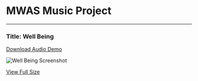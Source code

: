 # MWAS Music Project

---

### Title: Well Being

[Download Audio Demo](https://bitbucket.org/mattwithasynth/well-being/raw/bb8b230c4adb334cf5a75c0382dfd437971923a3/WellBeingDemo.m4a "Audio Demo")

![Well Being Screenshot](https://bitbucket.org/mattwithasynth/well-being/raw/master/screenshot_thumb.png)

[View Full Size](https://bitbucket.org/mattwithasynth/well-being/raw/master/screenshot.png "Full Size")
